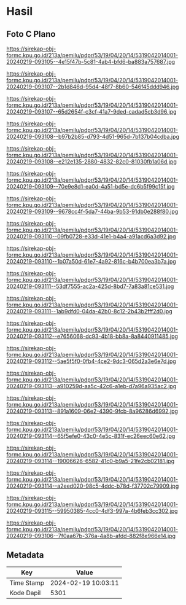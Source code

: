# Hasil

## Foto C Plano

https://sirekap-obj-formc.kpu.go.id/213a/pemilu/pdpr/53/19/04/20/14/5319042014001-20240219-093105--4e15f47b-5c81-4ab4-bfd6-ba883a757687.jpg

https://sirekap-obj-formc.kpu.go.id/213a/pemilu/pdpr/53/19/04/20/14/5319042014001-20240219-093107--2b1d846d-95d4-48f7-8b60-546f45ddd946.jpg

https://sirekap-obj-formc.kpu.go.id/213a/pemilu/pdpr/53/19/04/20/14/5319042014001-20240219-093107--65d2654f-c3cf-41a7-9ded-cadad5cb3d96.jpg

https://sirekap-obj-formc.kpu.go.id/213a/pemilu/pdpr/53/19/04/20/14/5319042014001-20240219-093108--b97b2b85-d793-4d51-965d-7b137b04cdba.jpg

https://sirekap-obj-formc.kpu.go.id/213a/pemilu/pdpr/53/19/04/20/14/5319042014001-20240219-093108--e212e135-2880-4832-82c0-81030fb1a06d.jpg

https://sirekap-obj-formc.kpu.go.id/213a/pemilu/pdpr/53/19/04/20/14/5319042014001-20240219-093109--70e9e8d1-ea0d-4a51-bd5e-dc6b5f99c15f.jpg

https://sirekap-obj-formc.kpu.go.id/213a/pemilu/pdpr/53/19/04/20/14/5319042014001-20240219-093109--9678cc4f-5da7-44ba-9b53-91db0e288f80.jpg

https://sirekap-obj-formc.kpu.go.id/213a/pemilu/pdpr/53/19/04/20/14/5319042014001-20240219-093110--09fb0728-e33d-41e1-b4a4-a91acd6a3d92.jpg

https://sirekap-obj-formc.kpu.go.id/213a/pemilu/pdpr/53/19/04/20/14/5319042014001-20240219-093110--1b07a50d-61e7-4a92-816c-b4b700ea3b7a.jpg

https://sirekap-obj-formc.kpu.go.id/213a/pemilu/pdpr/53/19/04/20/14/5319042014001-20240219-093111--53df7555-ac2a-425d-8bd7-7a83a81ce531.jpg

https://sirekap-obj-formc.kpu.go.id/213a/pemilu/pdpr/53/19/04/20/14/5319042014001-20240219-093111--1ab9dfd0-04da-42b0-8c12-2b43b2fff2d0.jpg

https://sirekap-obj-formc.kpu.go.id/213a/pemilu/pdpr/53/19/04/20/14/5319042014001-20240219-093112--e7656068-dc93-4b18-bb8a-8a8440911485.jpg

https://sirekap-obj-formc.kpu.go.id/213a/pemilu/pdpr/53/19/04/20/14/5319042014001-20240219-093112--5ae5f5f0-0fb4-4ce2-9dc3-065d2a3e6e7d.jpg

https://sirekap-obj-formc.kpu.go.id/213a/pemilu/pdpr/53/19/04/20/14/5319042014001-20240219-093113--a910259d-aa5c-42c6-a1eb-d7a96a935ac2.jpg

https://sirekap-obj-formc.kpu.go.id/213a/pemilu/pdpr/53/19/04/20/14/5319042014001-20240219-093113--891a1609-06e2-4390-9fcb-8a96286d6992.jpg

https://sirekap-obj-formc.kpu.go.id/213a/pemilu/pdpr/53/19/04/20/14/5319042014001-20240219-093114--65f5efe0-43c0-4e5c-831f-ec26eec60e62.jpg

https://sirekap-obj-formc.kpu.go.id/213a/pemilu/pdpr/53/19/04/20/14/5319042014001-20240219-093114--19006626-6582-41c0-b9a5-21fe2cb02181.jpg

https://sirekap-obj-formc.kpu.go.id/213a/pemilu/pdpr/53/19/04/20/14/5319042014001-20240219-093114--a2eed020-98c5-4ddc-b78d-f37702c79909.jpg

https://sirekap-obj-formc.kpu.go.id/213a/pemilu/pdpr/53/19/04/20/14/5319042014001-20240219-093115--59950385-4cc0-4df3-997a-4b6feb3cc302.jpg

https://sirekap-obj-formc.kpu.go.id/213a/pemilu/pdpr/53/19/04/20/14/5319042014001-20240219-093106--7f0aa67b-376a-4a8b-afdd-882f8e966e14.jpg


## Metadata

| Key        | Value               |
| ---------- | ------------------- |
| Time Stamp | 2024-02-19 10:03:11 |
| Kode Dapil | 5301                |



